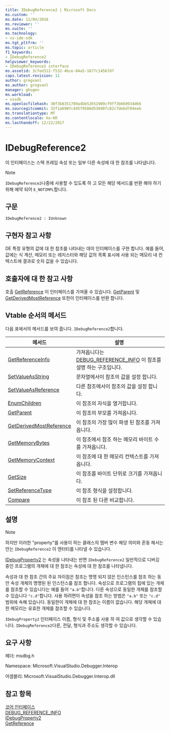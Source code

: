 ```yaml
---
title: IDebugReference2 | Microsoft Docs
ms.custom: ''
ms.date: 11/04/2016
ms.reviewer: ''
ms.suite: ''
ms.technology:
- vs-ide-sdk
ms.tgt_pltfrm: ''
ms.topic: article
f1_keywords:
- IDebugReference2
helpviewer_keywords:
- IDebugReference2 interface
ms.assetid: 3cfed312-f532-4bce-84a5-1677c14567d7
caps.latest.revision: 11
author: gregvanl
ms.author: gregvanl
manager: ghogen
ms.workload:
- vssdk
ms.openlocfilehash: 30f3b8351789adbb52651909cf9ff3b669934d66
ms.sourcegitcommit: 32f1a690fc445f9586d53698fc82c7debd784eeb
ms.translationtype: MT
ms.contentlocale: ko-KR
ms.lasthandoff: 12/22/2017
---
```

# <a name="idebugreference2"></a>IDebugReference2
이 인터페이스는 스택 프레임 속성 또는 일부 다른 속성에 대 한 참조를 나타냅니다.  
  
> [!NOTE]
>  `IDebugReference2`나중에 사용할 수 있도록 하 고 모든 해당 메서드를 반환 해야 하기 위해 예약 되어 `E_NOTIMPL`합니다.  
  
## <a name="syntax"></a>구문  
  
```  
IDebugReference2 : IUnknown  
```  
  
## <a name="notes-for-implementers"></a>구현자 참고 사항  
 DE 특정 유형의 값에 대 한 참조를 나타내는 데이 인터페이스를 구현 합니다. 예를 들어, 값에는 식 계산, 메모리 또는 레지스터와 해당 값의 목록 표시에 사용 되는 메모리 내 컨텍스트에 결과로 숫자 값을 수 있습니다.  
  
## <a name="notes-for-callers"></a>호출자에 대 한 참고 사항  
 호출 [GetReference](../../../extensibility/debugger/reference/idebugproperty2-getreference.md) 이 인터페이스를 가져올 수 있습니다. [GetParent](../../../extensibility/debugger/reference/idebugreference2-getparent.md) 및 [GetDerivedMostReference](../../../extensibility/debugger/reference/idebugreference2-getderivedmostreference.md) 또한이 인터페이스를 반환 합니다.  
  
## <a name="methods-in-vtable-order"></a>Vtable 순서의 메서드  
 다음 표에서의 메서드를 보여 줍니다. `IDebugReference2`합니다.  
  
|메서드|설명|  
|------------|-----------------|  
|[GetReferenceInfo](../../../extensibility/debugger/reference/idebugreference2-getreferenceinfo.md)|가져옵니다는 [DEBUG_REFERENCE_INFO](../../../extensibility/debugger/reference/debug-reference-info.md) 이 참조를 설명 하는 구조입니다.|  
|[SetValueAsString](../../../extensibility/debugger/reference/idebugreference2-setvalueasstring.md)|문자열에서이 참조의 값을 설정 합니다.|  
|[SetValueAsReference](../../../extensibility/debugger/reference/idebugreference2-setvalueasreference.md)|다른 참조에서이 참조의 값을 설정 합니다.|  
|[EnumChildren](../../../extensibility/debugger/reference/idebugreference2-enumchildren.md)|이 참조의 자식을 열거합니다.|  
|[GetParent](../../../extensibility/debugger/reference/idebugreference2-getparent.md)|이 참조의 부모를 가져옵니다.|  
|[GetDerivedMostReference](../../../extensibility/debugger/reference/idebugreference2-getderivedmostreference.md)|이 참조의 가장 많이 파생 된 참조를 가져옵니다.|  
|[GetMemoryBytes](../../../extensibility/debugger/reference/idebugreference2-getmemorybytes.md)|이 참조에서 참조 하는 메모리 바이트 수를 가져옵니다.|  
|[GetMemoryContext](../../../extensibility/debugger/reference/idebugreference2-getmemorycontext.md)|이 참조에 대 한 메모리 컨텍스트를 가져옵니다.|  
|[GetSize](../../../extensibility/debugger/reference/idebugreference2-getsize.md)|이 참조를 바이트 단위로 크기를 가져옵니다.|  
|[SetReferenceType](../../../extensibility/debugger/reference/idebugreference2-setreferencetype.md)|이 참조 형식을 설정합니다.|  
|[Compare](../../../extensibility/debugger/reference/idebugreference2-compare.md)|이 참조 된 다른 비교합니다.|  
  
## <a name="remarks"></a>설명  
  
> [!NOTE]
>  하지만 이러한 "property"를 사용이 하는 클래스의 멤버 변수 해당 의미와 혼동 해서는 안는 `IDebugReference2` 이 엔터티를 나타낼 수 있습니다.  
  
 [IDebugProperty2](../../../extensibility/debugger/reference/idebugproperty2.md) 는 속성을 나타내는 반면 `IDebugReference2` 일반적으로 디버깅 중인 프로그램의 개체에 대 한 참조는 속성에 대 한 참조를 나타냅니다.  
  
 속성과 대 한 참조 간의 주요 차이점은 참조는 명명 되지 않은 인스턴스를 참조 하는 동안 속성 개체의 명명된 된 인스턴스를 참조 합니다. 속성으로 프로그램의 힙에 있는 개체를 참조할 수 있습니다는 예를 들어 `"a.b"`합니다. 다른 속성으로 동일한 개체를 참조할 수 있습니다 `"c.d"`합니다. 사용 하려면이 속성을 참조 하는 방법은 `"a.b"` 또는 `"c.d"` 범위에 속해 있습니다. 동일한이 개체에 대 한 참조는 이름이 없습니다. 해당 개체에 대 한 메모리는 유효한 개체를 참조할 수 있습니다.  
  
 `IDebugProperty2` 인터페이스 이름, 형식 및 주소를 사용 하 여 값으로 생각할 수 있습니다. `IDebugReference2`다른, 전달, 형식과 주소도 생각할 수 있습니다.  
  
## <a name="requirements"></a>요구 사항  
 헤더: msdbg.h  
  
 Namespace: Microsoft.VisualStudio.Debugger.Interop  
  
 어셈블리: Microsoft.VisualStudio.Debugger.Interop.dll  
  
## <a name="see-also"></a>참고 항목  
 [코어 인터페이스](../../../extensibility/debugger/reference/core-interfaces.md)   
 [DEBUG_REFERENCE_INFO](../../../extensibility/debugger/reference/debug-reference-info.md)   
 [IDebugProperty2](../../../extensibility/debugger/reference/idebugproperty2.md)   
 [GetReference](../../../extensibility/debugger/reference/idebugproperty2-getreference.md)
